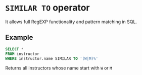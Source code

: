 # `SIMILAR TO` operator
It allows full RegEXP functionality and pattern matching in SQL.

## Example
```sql
SELECT *
FROM instructor
WHERE instructor.name SIMILAR TO '(W|M)%'
```

Returns all instructors whose name start with `W` or `M`
